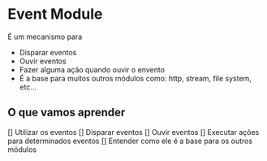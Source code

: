 # Event Module

É um mecanismo para
- Disparar eventos
- Ouvir eventos
- Fazer alguma ação quando ouvir o envento
- É a base para muitos outros módulos como: http, stream, file system, etc...

## O que vamos aprender

[] Utilizar os eventos
[] Disparar eventos
[] Ouvir eventos
[] Executar ações para determinados eventos
[] Entender como ele é a base para os outros módulos
